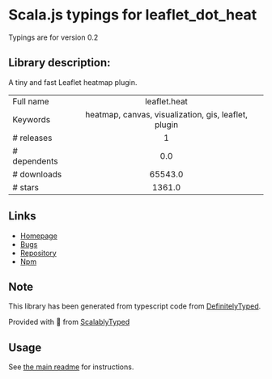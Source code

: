 
# Scala.js typings for leaflet_dot_heat

Typings are for version 0.2

## Library description:
A tiny and fast Leaflet heatmap plugin.

|                    |                 |
| ------------------ | :-------------: |
| Full name          | leaflet.heat |
| Keywords           | heatmap, canvas, visualization, gis, leaflet, plugin |
| # releases         | 1 |
| # dependents       | 0.0 |
| # downloads        | 65543.0 |
| # stars            | 1361.0 |

## Links
- [Homepage](https://github.com/Leaflet/Leaflet.heat)
- [Bugs](https://github.com/Leaflet/Leaflet.heat/issues)
- [Repository](https://github.com/Leaflet/Leaflet.heat)
- [Npm](https://www.npmjs.com/package/leaflet.heat)
    


## Note
This library has been generated from typescript code from [DefinitelyTyped](https://definitelytyped.org).

Provided with :purple_heart: from [ScalablyTyped](https://github.com/oyvindberg/ScalablyTyped)

## Usage
See [the main readme](../../readme.md) for instructions.


